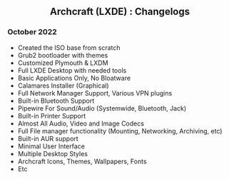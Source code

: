 <h2 align="center">Archcraft (LXDE) : Changelogs</h2>

### October 2022 

- Created the ISO base from scratch
- Grub2 bootloader with themes
- Customized Plymouth & LXDM
- Full LXDE Desktop with needed tools
- Basic Applications Only, No Bloatware
- Calamares Installer (Graphical)
- Full Network Manager Support, Various VPN plugins
- Built-in Bluetooth Support
- Pipewire For Sound/Audio (Systemwide, Bluetooth, Jack)
- Built-in Printer Support
- Almost All Audio, Video and Image Codecs
- Full File manager functionality (Mounting, Networking, Archiving, etc)
- Built-in AUR support
- Minimal User Interface
- Multiple Desktop Styles
- Archcraft Icons, Themes, Wallpapers, Fonts
- Etc
